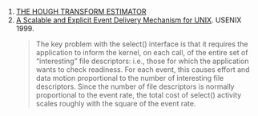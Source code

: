1. [THE HOUGH TRANSFORM ESTIMATOR](https://arxiv.org/pdf/math/0503668.pdf)
2. [A Scalable and Explicit Event Delivery Mechanism for UNIX](https://www.usenix.org/legacy/event/usenix01/cfp/banga/banga.pdf). USENIX 1999.
    > The key problem with the select() interface is that it requires the application to inform the kernel, on each call, of the entire set of “interesting” file descriptors: i.e., those for which the application wants to check readiness. For each event, this causes effort and data motion proportional to the number of interesting file descriptors. Since the number of file descriptors is normally proportional to the event rate, the total cost of select() activity scales roughly with the square of the event rate.
